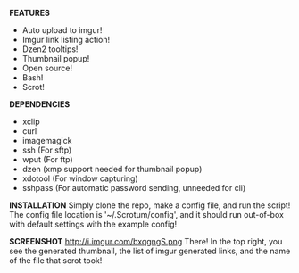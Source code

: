 **FEATURES**
- Auto upload to imgur!
- Imgur link listing action!
- Dzen2 tooltips!
- Thumbnail popup!
- Open source!
- Bash!
- Scrot!

**DEPENDENCIES**
- xclip 
- curl
- imagemagick
- ssh (For sftp)
- wput (For ftp)
- dzen (xmp support needed for thumbnail popup)
- xdotool (For window capturing)
- sshpass (For automatic password sending, unneeded for cli)

**INSTALLATION**
Simply clone the repo, make a config file, and run the script! The config file location is '~/.Scrotum/config', and it should run out-of-box with default settings with the example config!

**SCREENSHOT**
http://i.imgur.com/bxqgngS.png
There! In the top right, you see the generated thumbnail, the list of imgur generated links, and the name of the file that scrot took!
